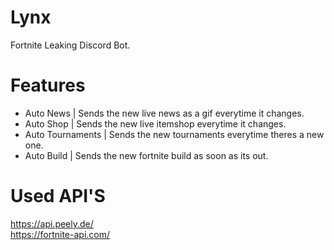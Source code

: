# Lynx
Fortnite Leaking Discord Bot.

# Features
- Auto News | Sends the new live news as a gif everytime it changes.
- Auto Shop | Sends the new live itemshop everytime it changes.
- Auto Tournaments | Sends the new tournaments everytime theres a new one.
- Auto Build | Sends the new fortnite build as soon as its out.

# Used API'S

https://api.peely.de/ <br/>
https://fortnite-api.com/

